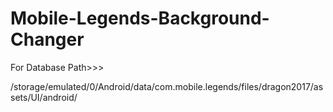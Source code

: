 # Mobile-Legends-Background-Changer
For Database
Path>>>

/storage/emulated/0/Android/data/com.mobile.legends/files/dragon2017/assets/UI/android/
